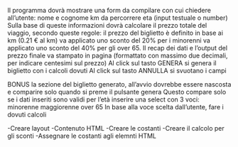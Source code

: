 Il programma dovrà mostrare una form da compilare con cui chiedere all’utente:
nome e cognome
km da percorrere
eta (input testuale o number)
Sulla base di queste informazioni dovrà calcolare il prezzo totale del viaggio, secondo queste regole:
il prezzo del biglietto è definito in base ai km (0.21 € al km)
va applicato uno sconto del 20% per i minorenni
va applicato uno sconto del 40% per gli over 65.
Il recap dei dati e l’output del prezzo finale va stampato in pagina (formattato con massimo due decimali, per indicare centesimi sul prezzo)
Al click sul tasto GENERA si genera il biglietto con i calcoli dovuti
Al click sul tasto ANNULLA si svuotano i campi

BONUS
la sezione del biglietto generato, all’avvio dovrebbe essere nascosta e comparire solo quando si preme il pulsante genera
Questo compare solo se i dati inseriti sono validi
per l’età inserire una select con 3 voci:
minorenne
maggiorenne
over 65
In base alla voce scelta dall’utente, fare i dovuti calcoli

-Creare layout
-Contenuto HTML
-Creare le costanti 
-Creare il calcolo per gli sconti
-Assegnare le costanti agli elemnti HTML

